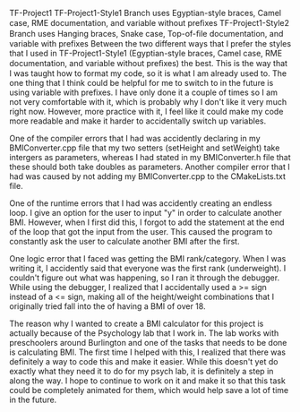 TF-Project1
TF-Project1-Style1 Branch uses Egyptian-style braces, Camel case, RME documentation, and variable without preﬁxes 
TF-Project1-Style2 Branch uses Hanging braces, Snake case, Top-of-ﬁle documentation, and variable with prefixes
Between the two different ways that I prefer the styles that I used in TF-Project1-Style1 (Egyptian-style braces, Camel case,
RME documentation, and variable without preﬁxes) the best. This is the way that I was taught how to format my code, so it is what I am 
already used to. The one thing that I think could be helpful for me to switch to in the future is using variable with prefixes. 
I have only done it a couple of times so I am not very comfortable with it, which is probably why I don't like it very much right now.
However, more practice with it, I feel like it could make my code more readable and make it harder to accidentally switch up variables.

One of the compiler errors that I had was accidently declaring in my BMIConverter.cpp file that my two setters (setHeight and setWeight) 
take intergers as parameters, whereas I had stated in my BMIConverter.h file that these should both take doubles as parameters.
Another compiler error that I had was caused by not adding my BMIConverter.cpp to the CMakeLists.txt file.

One of the runtime errors that I had was accidently creating an endless loop. I give an option for the user to input "y" in order to 
calculate another BMI. However, when I first did this, I forgot to add the statement at the end of the loop that got the input from the 
user. This caused the program to constantly ask the user to calculate another BMI after the first.

One logic error that I faced was getting the BMI rank/category. When I was writing it, I accidently said that everyone was the first 
rank (underweight). I couldn't figure out what was happening, so I ran it through the debugger. While using the debugger, I realized 
that I accidentally used a >= sign instead of a <= sign, making all of the height/weight combinations that I originally tried fall into 
the of having a BMI of over 18.

The reason why I wanted to create a BMI calculator for this project is actually because of the Psychology lab that I work in. The lab 
works with preschoolers around Burlington and one of the tasks that needs to be done is calculating BMI. The first time I helped with 
this, I realized that there was definitely a way to code this and make it easier. While this doesn't yet do exactly what they need it to 
do for my psych lab, it is definitely a step in along the way. I hope to continue to work on it and make it so that this task could be
completely animated for them, which would help save a lot of time in the future.

